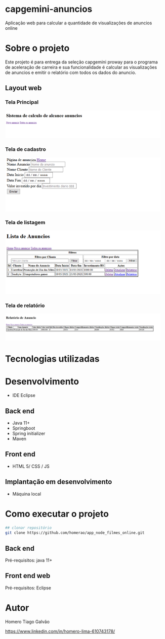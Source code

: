 # capgemini-anuncios
Aplicação web para calcular a quantidade de visualizações de anuncios online

# Sobre o projeto

Este projeto é para entrega da seleção capgemini proway para o programa de aceleração de carreira e sua funcionalidade é calcular as visualizações de anuncios e 
emitir o relatório com todos os dados do anuncio.



## Layout web
### Tela Principal
![Web 1](https://github.com/homerao/capgemini-anuncios/blob/main/src/main/resources/static/imgs/principal.PNG)
### Tela de cadastro
![Web 2](https://github.com/homerao/capgemini-anuncios/blob/main/src/main/resources/static/imgs/cadastro.PNG)
### Tela de listagem
![Web 3](https://github.com/homerao/capgemini-anuncios/blob/main/src/main/resources/static/imgs/listagem.PNG)
### Tela de relatório
![Web 4](https://github.com/homerao/capgemini-anuncios/blob/main/src/main/resources/static/imgs/relatorio.PNG)




# Tecnologias utilizadas
# Desenvolvimento
- IDE Eclipse
## Back end
- Java 11+
- Springboot
- Spring initializer
- Maven
## Front end
- HTML 5/ CSS / JS 


## Implantação em desenvolvimento
- Máquina local


# Como executar o projeto
```bash
## clonar repositório
git clone https://github.com/homerao/app_node_filmes_online.git


```
## Back end
Pré-requisitos: java 11+



## Front end web
Pré-requisitos: Eclipse



# Autor

Homero Tiago Galvão

https://www.linkedin.com/in/homero-lima-610743178/

